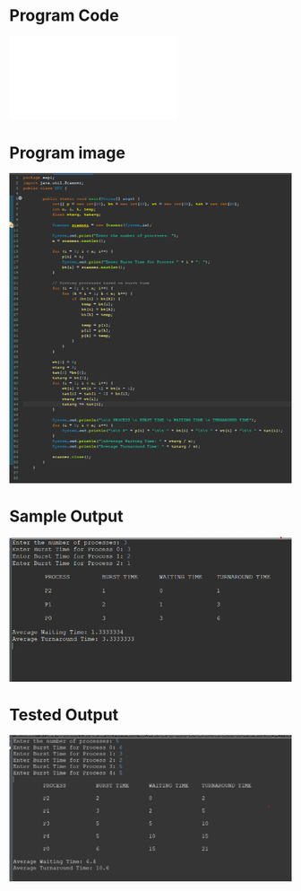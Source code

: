 # Program Code
![Program File](SFJ_LE_508.java)

# Program image
![Program image](programcode_LE_508.png)

# Sample Output

![Sample Ouput](Sample_Output_LE_508.png)

# Tested Output

![Tested Output](Tested_Output_LE_508.png)
